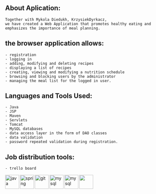 ## About Aplication:

````
Together with Mykola Diedukh, KrzysiekDyrkacz, 
we have created a Web Application that promotes healthy eating and emphasizes the importance of meal planning.
````
## the browser application allows:

````
- registration
- logging in
- adding, modifying and deleting recipes
- displaying a list of recipes
- creating, viewing and modifying a nutrition schedule
- browsing and blocking users by the administrator
- managing the meal list for the logged in user.
````
## Languages and Tools Used:

````
- Java
- JSP
- Maven 
- Servlets
- Tomcat
- MySQL databases
- data access layer in the form of DAO classes
- data validation
- password repeated validation during registration.
````
## Job distribution tools:

````
- trello board
````


<img align="left" src="https://devicons.github.io/devicon/devicon.git/icons/java/java-original-wordmark.svg" alt="java" width="45"/>
<img align="left" src="https://www.vectorlogo.zone/logos/springio/springio-icon.svg" alt="spring" width="45"/>
<img align="left" src="https://www.vectorlogo.zone/logos/git-scm/git-scm-icon.svg" alt="git" width="45"/>
<img align="left" src="https://devicons.github.io/devicon/devicon.git/icons/mysql/mysql-original-wordmark.svg" alt="mysql" width="45"/> 
<img align="left" src="https://avatars3.githubusercontent.com/u/348262?s=200&v=4" alt="mysql" width="45"/> 
<img align="left" src="https://avatars2.githubusercontent.com/u/7658037?s=200&v=4" width="45"/> 
